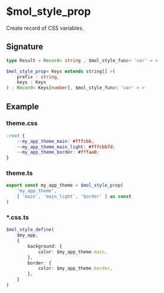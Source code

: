 # $mol_style_prop

Create record of CSS variables.


## Signature

```ts
type Result = Record< string , $mol_style_func< 'var' > >

$mol_style_prop< Keys extends string[] >(
	prefix : string,
	keys : Keys
) : Record< Keys[number], $mol_style_func< 'var' > >
```


## Example

### theme.css

```css
:root {
	--my_app_theme_main: #fffcbb;
	--my_app_theme_main_light: #fffcbb7d;
	--my_app_theme_border: #fffaa0;
}
```

### theme.ts

```ts
export const my_app_theme = $mol_style_prop(
	'my_app_theme',
	[ 'main', 'main_light', 'border' ] as const
)
```

### *.css.ts

```ts
$mol_style_define(
	$my_app,
	{
		background: {
			color: $my_app_theme.main,
		},
		border: {
			color: $my_app_theme.border,
		},
	}
)
```
